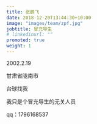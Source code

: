 ```yaml
---
title: 张鹏飞
date: 2018-12-20T13:44:30+10:00
image: "images/team/zpf.jpg"
jobtitle: 冒充导生
# linkedinurl: ""
promoted: true
weight: 1
---
```


2002.2.19

甘肃省陇南市

台球找我

我只是个冒充导生的无关人员

qq：1796168537